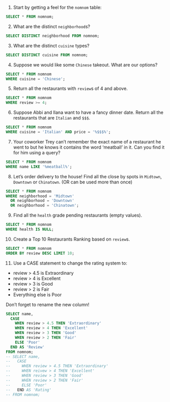 1. Start by getting a feel for the `nomnom` table:
```SQL
SELECT * FROM nomnom;
```

2. What are the distinct `neighborhood`s?
```SQL
SELECT DISTINCT neighborhood FROM nomnom;
```

3. What are the distinct `cuisine` types?
```SQL
SELECT DISTINCT cuisine FROM nomnom;
```

4. Suppose we would like some `Chinese` takeout. What are our options?
```SQL
SELECT * FROM nomnom
WHERE cuisine = 'Chinese';
```

5. Return all the restaurants with `review`s of 4 and above.
```SQL
SELECT * FROM nomnom
WHERE review >= 4;
```

6. Suppose Abbi and Ilana want to have a fancy dinner date. Return all the restaurants that are `Italian` and `$$$`.
```SQL
SELECT * FROM nomnom
WHERE cuisine = 'Italian' AND price = '%$$$%';
```

7. Your coworker Trey can’t remember the exact name of a restaurant he went to but he knows it contains the word ‘meatball’ in it. Can you find it for him using a query?
```SQL
SELECT * FROM nomnom
WHERE name LIKE '%meatball%';
```

8. Let’s order delivery to the house! Find all the close by spots in `Midtown`, `Downtown` or `Chinatown`. (OR can be used more than once)
```SQL
SELECT * FROM nomnom
WHERE neighborhood = 'Midtown'
  OR neighborhood = 'Downtown'
  OR neighborhood = 'Chinatown';
```

9. Find all the `health` grade pending restaurants (empty values).
```SQL
SELECT * FROM nomnom
WHERE health IS NULL;
```

10. Create a Top 10 Restaurants Ranking based on `review`s.
```SQL
SELECT * FROM nomnom
ORDER BY review DESC LIMIT 10;
```

11. Use a CASE statement to change the rating system to:
* review > 4.5 is Extraordinary
* review > 4 is Excellent
* review > 3 is Good
* review > 2 is Fair
* Everything else is Poor

Don’t forget to rename the new column!
```SQL
SELECT name,
  CASE
    WHEN review > 4.5 THEN 'Extraordinary'
    WHEN review > 4 THEN 'Excellent'
    WHEN review > 3 THEN 'Good'
    WHEN review > 2 THEN 'Fair'
    ELSE 'Poor'
  END AS 'Review'
FROM nomnom;
-- SELECT name,
--   CASE
--     WHEN review > 4.5 THEN 'Extraordinary'
--     WHEN reivew > 4 THEN 'Excellent'
--     WHEN review > 3 THEN 'Good'
--     WHEN review > 2 THEN 'Fair'
--     ELSE 'Poor'
--   END AS 'Rating'
-- FROM nomnom;
```
